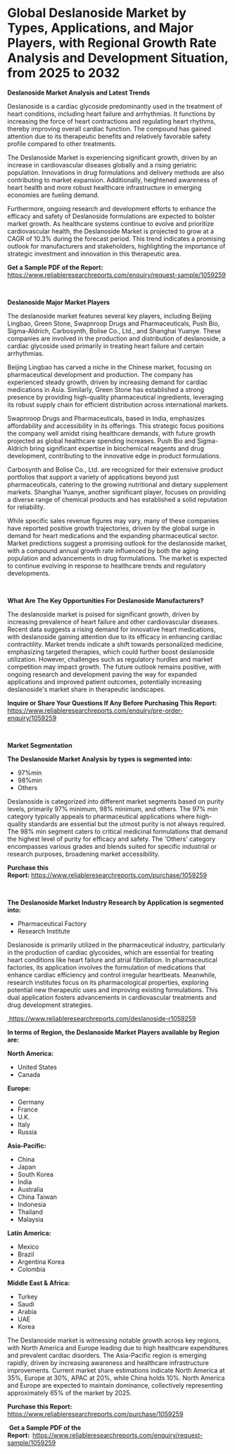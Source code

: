 <p><h1>Global Deslanoside Market by Types, Applications, and Major Players, with Regional Growth Rate Analysis and Development Situation, from 2025 to 2032</h1></p><p><strong>Deslanoside Market Analysis and Latest Trends</strong></p>
<p><p>Deslanoside is a cardiac glycoside predominantly used in the treatment of heart conditions, including heart failure and arrhythmias. It functions by increasing the force of heart contractions and regulating heart rhythms, thereby improving overall cardiac function. The compound has gained attention due to its therapeutic benefits and relatively favorable safety profile compared to other treatments.</p><p>The Deslanoside Market is experiencing significant growth, driven by an increase in cardiovascular diseases globally and a rising geriatric population. Innovations in drug formulations and delivery methods are also contributing to market expansion. Additionally, heightened awareness of heart health and more robust healthcare infrastructure in emerging economies are fueling demand.</p><p>Furthermore, ongoing research and development efforts to enhance the efficacy and safety of Deslanoside formulations are expected to bolster market growth. As healthcare systems continue to evolve and prioritize cardiovascular health, the Deslanoside Market is projected to grow at a CAGR of 10.3% during the forecast period. This trend indicates a promising outlook for manufacturers and stakeholders, highlighting the importance of strategic investment and innovation in this therapeutic area.</p></p>
<p><strong>Get a Sample PDF of the Report:&nbsp;</strong> <a href="https://www.reliableresearchreports.com/enquiry/request-sample/1059259?utm_campaign=2283&utm_medium=2&utm_source=Github&utm_content=ia&utm_term=19042025&utm_id=deslanoside">https://www.reliableresearchreports.com/enquiry/request-sample/1059259</a></p>
<p>&nbsp;</p>
<p><strong>Deslanoside Major Market Players</strong></p>
<p><p>The deslanoside market features several key players, including Beijing Lingbao, Green Stone, Swapnroop Drugs and Pharmaceuticals, Push Bio, Sigma-Aldrich, Carbosynth, Bolise Co., Ltd., and Shanghai Yuanye. These companies are involved in the production and distribution of deslanoside, a cardiac glycoside used primarily in treating heart failure and certain arrhythmias.</p><p>Beijing Lingbao has carved a niche in the Chinese market, focusing on pharmaceutical development and production. The company has experienced steady growth, driven by increasing demand for cardiac medications in Asia. Similarly, Green Stone has established a strong presence by providing high-quality pharmaceutical ingredients, leveraging its robust supply chain for efficient distribution across international markets.</p><p>Swapnroop Drugs and Pharmaceuticals, based in India, emphasizes affordability and accessibility in its offerings. This strategic focus positions the company well amidst rising healthcare demands, with future growth projected as global healthcare spending increases. Push Bio and Sigma-Aldrich bring significant expertise in biochemical reagents and drug development, contributing to the innovative edge in product formulations.</p><p>Carbosynth and Bolise Co., Ltd. are recognized for their extensive product portfolios that support a variety of applications beyond just pharmaceuticals, catering to the growing nutritional and dietary supplement markets. Shanghai Yuanye, another significant player, focuses on providing a diverse range of chemical products and has established a solid reputation for reliability.</p><p>While specific sales revenue figures may vary, many of these companies have reported positive growth trajectories, driven by the global surge in demand for heart medications and the expanding pharmaceutical sector. Market predictions suggest a promising outlook for the deslanoside market, with a compound annual growth rate influenced by both the aging population and advancements in drug formulations. The market is expected to continue evolving in response to healthcare trends and regulatory developments.</p></p>
<p>&nbsp;</p>
<p><strong>What Are The Key Opportunities For Deslanoside Manufacturers?</strong></p>
<p><p>The deslanoside market is poised for significant growth, driven by increasing prevalence of heart failure and other cardiovascular diseases. Recent data suggests a rising demand for innovative heart medications, with deslanoside gaining attention due to its efficacy in enhancing cardiac contractility. Market trends indicate a shift towards personalized medicine, emphasizing targeted therapies, which could further boost deslanoside utilization. However, challenges such as regulatory hurdles and market competition may impact growth. The future outlook remains positive, with ongoing research and development paving the way for expanded applications and improved patient outcomes, potentially increasing deslanoside's market share in therapeutic landscapes.</p></p>
<p><strong>Inquire or Share Your Questions If Any Before Purchasing This Report:</strong> <a href="https://www.reliableresearchreports.com/enquiry/pre-order-enquiry/1059259?utm_campaign=2283&utm_medium=2&utm_source=Github&utm_content=ia&utm_term=19042025&utm_id=deslanoside">https://www.reliableresearchreports.com/enquiry/pre-order-enquiry/1059259</a></p>
<p>&nbsp;</p>
<p><strong>Market Segmentation</strong></p>
<p><strong>The Deslanoside Market Analysis by types is segmented into:</strong></p>
<p><ul><li>97%min</li><li>98%min</li><li>Others</li></ul></p>
<p><p>Deslanoside is categorized into different market segments based on purity levels, primarily 97% minimum, 98% minimum, and others. The 97% min category typically appeals to pharmaceutical applications where high-quality standards are essential but the utmost purity is not always required. The 98% min segment caters to critical medicinal formulations that demand the highest level of purity for efficacy and safety. The 'Others' category encompasses various grades and blends suited for specific industrial or research purposes, broadening market accessibility.</p></p>
<p><strong>Purchase this Report:&nbsp;</strong><a href="https://www.reliableresearchreports.com/purchase/1059259?utm_campaign=2283&utm_medium=2&utm_source=Github&utm_content=ia&utm_term=19042025&utm_id=deslanoside">https://www.reliableresearchreports.com/purchase/1059259</a></p>
<p>&nbsp;</p>
<p><strong>The Deslanoside Market Industry Research by Application is segmented into:</strong></p>
<p><ul><li>Pharmaceutical Factory</li><li>Research Institute</li></ul></p>
<p><p>Deslanoside is primarily utilized in the pharmaceutical industry, particularly in the production of cardiac glycosides, which are essential for treating heart conditions like heart failure and atrial fibrillation. In pharmaceutical factories, its application involves the formulation of medications that enhance cardiac efficiency and control irregular heartbeats. Meanwhile, research institutes focus on its pharmacological properties, exploring potential new therapeutic uses and improving existing formulations. This dual application fosters advancements in cardiovascular treatments and drug development strategies.</p></p>
<p><a href="https://www.reliableresearchreports.com/deslanoside-r1059259?utm_campaign=2283&utm_medium=2&utm_source=Github&utm_content=ia&utm_term=19042025&utm_id=deslanoside">&nbsp;https://www.reliableresearchreports.com/deslanoside-r1059259</a></p>
<p><strong>In terms of Region, the Deslanoside Market Players available by Region are:</strong></p>
<p>
    <p> <strong> North America: </strong>
        <ul>
            <li>United States</li>
            <li>Canada</li>
        </ul>
        </p> 
    <p> <strong> Europe: </strong>
        <ul>
            <li>Germany</li>
            <li>France</li>
            <li>U.K.</li>
            <li>Italy</li>
            <li>Russia</li>
        </ul>
        </p> 
    <p> <strong> Asia-Pacific: </strong>
        <ul>
            <li>China</li>
            <li>Japan</li>
            <li>South Korea</li>
            <li>India</li>
            <li>Australia</li>
            <li>China Taiwan</li>
            <li>Indonesia</li>
            <li>Thailand</li>
            <li>Malaysia</li>
        </ul>
        </p> 
    <p> <strong> Latin America: </strong>
        <ul>
            <li>Mexico</li>
            <li>Brazil</li>
            <li>Argentina Korea</li>
            <li>Colombia</li>
        </ul>
        </p> 
    <p> <strong> Middle East & Africa: </strong>
        <ul>
            <li>Turkey</li>
            <li>Saudi</li>
            <li>Arabia</li>
            <li>UAE</li>
            <li>Korea</li>
        </ul>
    </p>
    </p>
<p><p>The Deslanoside market is witnessing notable growth across key regions, with North America and Europe leading due to high healthcare expenditures and prevalent cardiac disorders. The Asia-Pacific region is emerging rapidly, driven by increasing awareness and healthcare infrastructure improvements. Current market share estimations indicate North America at 35%, Europe at 30%, APAC at 20%, while China holds 10%. North America and Europe are expected to maintain dominance, collectively representing approximately 65% of the market by 2025.</p></p>
<p><strong>Purchase this Report: </strong><a href="https://www.reliableresearchreports.com/purchase/1059259?utm_campaign=2283&utm_medium=2&utm_source=Github&utm_content=ia&utm_term=19042025&utm_id=deslanoside">https://www.reliableresearchreports.com/purchase/1059259</a></p>
<p>&nbsp;<strong>Get a Sample PDF of the Report:&nbsp;&nbsp;</strong><a href="https://www.reliableresearchreports.com/enquiry/request-sample/1059259?utm_campaign=2283&utm_medium=2&utm_source=Github&utm_content=ia&utm_term=19042025&utm_id=deslanoside">https://www.reliableresearchreports.com/enquiry/request-sample/1059259</a></p>
<p><strong></strong></p>
<p><p></p><p></p><p></p></p>